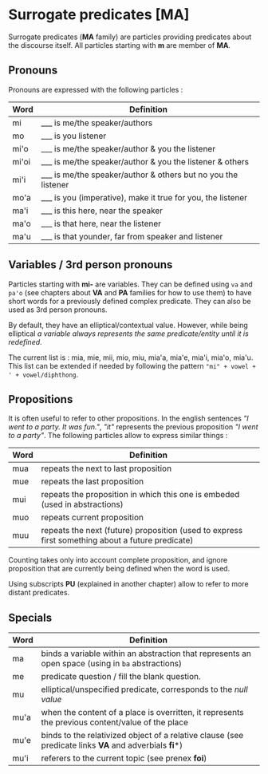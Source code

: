 # Surrogate predicates [MA]

Surrogate predicates (**MA** family) are particles providing predicates about
the discourse itself. All particles starting with **m** are member of **MA**.

## Pronouns

Pronouns are expressed with the following particles :

| Word  | Definition                                                    |
| ----- | ------------------------------------------------------------- |
| mi    | ___ is me/the speaker/authors                                 |
| mo    | ___ is you listener                                           |
| mi'o  | ___ is me/the speaker/author & you the listener               |
| mi'oi | ___ is me/the speaker/author & you the listener & others      |
| mi'i  | ___ is me/the speaker/author & others but no you the listener |
| mo'a  | ___ is you (imperative), make it true for you, the listener   |
| ma'i  | ___ is this here, near the speaker                            |
| ma'o  | ___ is that here, near the listener                           |
| ma'u  | ___ is that younder, far from speaker and listener            |

## Variables / 3rd person pronouns

Particles starting with **mi-** are variables. They can be defined using `va`
and `pa'o` (see chapters about **VA** and **PA** families for how to use them)
to have short words for a previously defined complex predicate. They can also be
used as 3rd person pronouns.

By default, they have an elliptical/contextual value. However, while being
elliptical *a variable always represents the same predicate/entity until it is
redefined*.

The current list is : mia, mie, mii, mio, miu, mia'a, mia'e, mia'i, mia'o,
mia'u. This list can be extended if needed by following the pattern `"mi" +
vowel + ' + vowel/diphthong`.

## Propositions

It is often useful to refer to other propositions. In the english sentences *"I
went to a party. It was fun."*, *"it"* represents the previous proposition *"I
went to a party"*. The following particles allow to express similar things :

| Word | Definition                                                                                       |
| ---- | ------------------------------------------------------------------------------------------------ |
| mua  | repeats the next to last proposition                                                             |
| mue  | repeats the last proposition                                                                     |
| mui  | repeats the proposition in which this one is embeded (used in abstractions)                      |
| muo  | repeats current proposition                                                                      |
| muu  | repeats the next (future) proposition (used to express first something about a future predicate) |

Counting takes only into account complete proposition, and ignore proposition
that are currently being defined when the word is used.

Using subscripts **PU** (explained in another chapter) allow to refer to more
distant predicates.

## Specials

| Word | Definition                                                                                               |
| ---- | -------------------------------------------------------------------------------------------------------- |
| ma   | binds a variable within an abstraction that represents an open space (using in `ba` abstractions)        |
| me   | predicate question / fill the blank question.                                                            |
| mu   | elliptical/unspecified predicate, corresponds to the *null value*                                        |
| mu'a | when the content of a place is overritten, it represents the previous content/value of the place         |
| mu'e | binds to the relativized object of a relative clause (see predicate links **VA** and adverbials **fi***) |
| mu'i | referers to the current topic (see prenex **foi**)                                                       |

